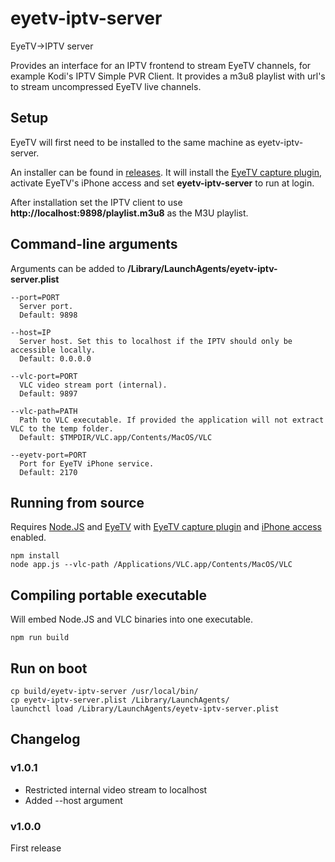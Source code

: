 # eyetv-iptv-server
EyeTV->IPTV server

Provides an interface for an IPTV frontend to stream EyeTV channels, for example Kodi's IPTV Simple PVR Client. It provides a m3u8 playlist with url's to stream uncompressed EyeTV live channels.

## Setup
EyeTV will first need to be installed to the same machine as eyetv-iptv-server.

An installer can be found in [releases](https://github.com/simphax/eyetv-iptv-server/releases). It will install the [EyeTV capture plugin](http://www.videolan.org/vlc/download-eyetv.html), activate EyeTV's iPhone access and set **eyetv-iptv-server** to run at login.

After installation set the IPTV client to use **http://localhost:9898/playlist.m3u8** as the M3U playlist. 

## Command-line arguments
Arguments can be added to **/Library/LaunchAgents/eyetv-iptv-server.plist**
```
--port=PORT
  Server port.
  Default: 9898
  
--host=IP
  Server host. Set this to localhost if the IPTV should only be accessible locally.
  Default: 0.0.0.0
  
--vlc-port=PORT
  VLC video stream port (internal).
  Default: 9897
  
--vlc-path=PATH
  Path to VLC executable. If provided the application will not extract VLC to the temp folder.
  Default: $TMPDIR/VLC.app/Contents/MacOS/VLC
  
--eyetv-port=PORT
  Port for EyeTV iPhone service.
  Default: 2170
```

## Running from source
Requires [Node.JS](https://nodejs.org/) and [EyeTV](https://www.geniatech.eu/eyetv/support/eyetv-3-en/) with [EyeTV capture plugin](http://www.videolan.org/vlc/download-eyetv.html) and [iPhone access](https://www.geniatech.eu/eyetv/faq/how-do-i-use-eyetv-for-ipad/) enabled.
```
npm install
node app.js --vlc-path /Applications/VLC.app/Contents/MacOS/VLC
```

## Compiling portable executable
Will embed Node.JS and VLC binaries into one executable.
```
npm run build
```
## Run on boot
```
cp build/eyetv-iptv-server /usr/local/bin/
cp eyetv-iptv-server.plist /Library/LaunchAgents/
launchctl load /Library/LaunchAgents/eyetv-iptv-server.plist
```
## Changelog
### v1.0.1
- Restricted internal video stream to localhost
- Added --host argument

### v1.0.0
First release

